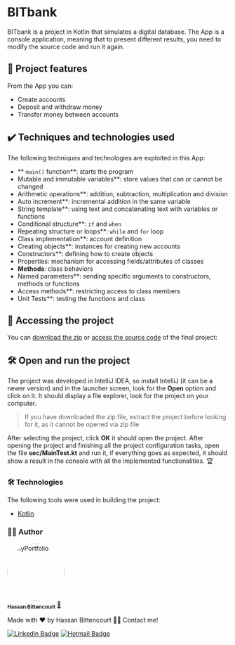 # BITbank

BITbank is a project in Kotlin that simulates a digital database. The App is a console application, meaning that to present different results, you need to modify the source code and run it again.

## 🔨 Project features

From the App you can:

- Create accounts
- Deposit and withdraw money
- Transfer money between accounts

## ✔️ Techniques and technologies used

The following techniques and technologies are exploited in this App:

- ** `main()` function**: starts the program
- Mutable and immutable variables**: store values that can or cannot be changed
- Arithmetic operations**: addition, subtraction, multiplication and division
- Auto increment**: incremental addition in the same variable
- String template**: using text and concatenating text with variables or functions
- Conditional structure**: `if` and `when`
- Repeating structure or loops**: `while` and `for` loop
- Class implementation**: account definition
- Creating objects**: instances for creating new accounts
- Constructors**: defining how to create objects
- Properties: mechanism for accessing fields/attributes of classes
- **Methods**: class behaviors
- Named parameters**: sending specific arguments to constructors, methods or functions
- Access methods**: restricting access to class members
- Unit Tests**: testing the functions and class

## 📁 Accessing the project

You can [download the zip](https://github.com/HassanOliveira/Kotlin/archive/refs/heads/master.zip) or [access the source code](https://github.com/HassanOliveira/Kotlin/tree/master/BITbank/src/main/kotlin/Main.kt) of the final project:

## 🛠️ Open and run the project

The project was developed in IntelliJ IDEA, so install IntelliJ (it can be a newer version) and in the launcher screen, look for the **Open** option and click on it. It should display a file explorer, look for the project on your computer.

> If you have downloaded the zip file, extract the project before looking for it, as it cannot be opened via zip file

After selecting the project, click **OK** it should open the project. After opening the project and finishing all the project configuration tasks, open the file **sec/MainTest.kt** and run it, if everything goes as expected, it should show a result in the console with all the implemented functionalities. 🏆

### 🛠 Technologies

The following tools were used in building the project:

- [Kotlin](https://kotlinlang.org/)

### 👨‍💻 Author

<a href="http://www.devhbo.com">
 <img style="border-radius: 50%;" src="http://www.devhbo.com/static/images/IMAGEM%20DE%20PERFIL.png" width="130px;" alt="MyPortfolio"/>
 <br />
 <sub><b>Hassan Bittencourt</b></sub></a> <a href="http://www.devhbo.com" title="Hassan Bittencourt">🚀</a>


Made with ❤️ by Hassan Bittencourt 👋🏽 Contact me!

[![Linkedin Badge](https://img.shields.io/badge/-LinkedIn-blue?style=flat-square&logo=Linkedin&logoColor=white&link=https://www.linkedin.com/in/hassanaboliveira/)](https://www.linkedin.com/in/hassanaboliveira/)
[![Hotmail Badge](https://img.shields.io/badge/-Hotmail-0078D4?style=flat-square&logo=microsoft-outlook&logoColor=white&link=mailto:hassan_bittencourt@hotmail.com)](mailto:hassan_bittencourt@hotmail.com)
